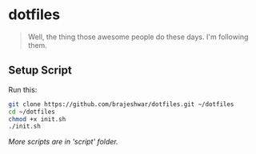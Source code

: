# dotfiles

> Well, the thing those awesome people do these days. I'm following them.

## Setup Script

Run this:

```sh
git clone https://github.com/brajeshwar/dotfiles.git ~/dotfiles
cd ~/dotfiles
chmod +x init.sh
./init.sh
```

_More scripts are in 'script' folder._

